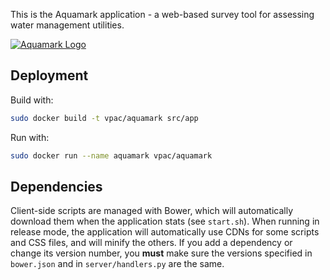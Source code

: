 This is the Aquamark application - a web-based survey tool for assessing
water management utilities.

[![Aquamark Logo](doc/images/video_thumb.jpg)](doc/aquamark_logo.svg)

## Deployment

Build with:

```bash
sudo docker build -t vpac/aquamark src/app
```

Run with:

```bash
sudo docker run --name aquamark vpac/aquamark
```

## Dependencies

Client-side scripts are managed with Bower, which will automatically download
them when the application stats (see `start.sh`). When running in release
mode, the application will automatically use CDNs for some scripts and CSS
files, and will minify the others. If you add a dependency or change its
version number, you **must** make sure the versions specified in `bower.json`
and in `server/handlers.py` are the same.

